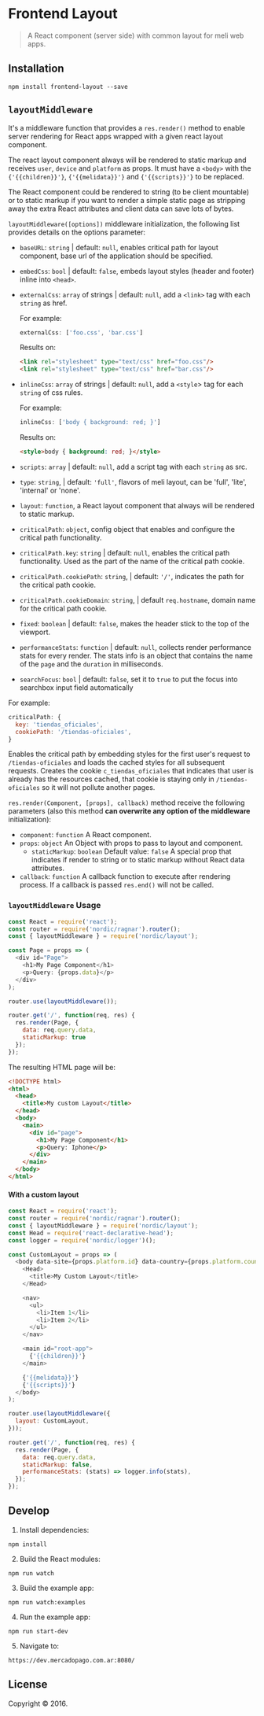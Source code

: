 # Frontend Layout

> A React component (server side) with common layout for meli web apps.

## Installation

```
npm install frontend-layout --save
```

## `layoutMiddleware`

It's a middleware function that provides a `res.render()` method to enable server rendering for React apps wrapped with a given react layout component.

The react layout component always will be rendered to static markup and receives `user`, `device` and `platform` as props. It must have a `<body>` with the `{'{{children}}'}`, `{'{{melidata}}'}` and `{'{{scripts}}'}` to be replaced.

The React component could be rendered to string (to be client mountable) or to static markup if you want to render a simple static page as stripping away the extra React attributes and client data can save lots of bytes.

`layoutMiddleware([options])` middleware initialization, the following list provides details on the options parameter:
- `baseURL`: `string` | default: `null`, enables critical path for layout component, base url of the application should be specified.
- `embedCss`: `bool` | default: `false`, embeds layout styles (header and footer) inline into `<head>`.
- `externalCss`: `array` of strings | default: `null`, add a `<link>` tag with each `string` as href.

  For example:
  ```js
  externalCss: ['foo.css', 'bar.css']
  ```
  Results on:
  ```html
  <link rel="stylesheet" type="text/css" href="foo.css"/>
  <link rel="stylesheet" type="text/css" href="bar.css"/>
  ```
- `inlineCss`: `array` of strings | default: `null`, add a `<style`> tag for each `string` of css rules.

  For example:
  ```js
  inlineCss: ['body { background: red; }']
  ```
  Results on:
  ```html
  <style>body { background: red; }</style>
  ```
- `scripts`: `array` | default: `null`, add a script tag with each `string` as src.
- `type`: `string`, | default: `'full'`, flavors of meli layout, can be 'full', 'lite', 'internal' or 'none'.
- `layout`: `function`, a React layout component that always will be rendered to static markup.
- `criticalPath`: `object`, config object that enables and configure the critical path functionality.
- `criticalPath.key`: `string` | default: `null`, enables the critical path functionality. Used as the part of the name of the critical path cookie.
- `criticalPath.cookiePath`: `string`, | default: `'/'`, indicates the path for the critical path cookie.
- `criticalPath.cookieDomain`: `string`, | default `req.hostname`, domain name for the critical path cookie.
- `fixed`: `boolean` | default: `false`, makes the header stick to the top of the viewport.
- `performanceStats`: `function` | default: `null`, collects render performance stats for every render. The stats info is an object that contains the name of the `page` and the `duration` in milliseconds.
- `searchFocus`: `bool` | default: `false`, set it to `true` to put the focus into searchbox input field automatically

For example:
```js
criticalPath: {
  key: 'tiendas_oficiales',
  cookiePath: '/tiendas-oficiales',
}
```
Enables the critical path by embedding styles for the first user's request to `/tiendas-oficiales`
 and loads the cached styles for all subsequent requests. Creates the cookie `c_tiendas_oficiales`
 that indicates that user is already has the resources cached, that cookie is staying only in
 `/tiendas-oficiales` so it will not pollute another pages.

`res.render(Component, [props], callback)` method receive the following parameters (also this method **can overwrite any option of the middleware** initialization):
- `component`: `function` A React component.
- `props`: `object` An Object with props to pass to layout and component.
   + `staticMarkup`: `boolean` Default value: `false` A special prop that indicates if render to string or to static markup without React data attributes.
- `callback`: `function` A callback function to execute after rendering process. If a callback is passed `res.end()` will not be called.


### `layoutMiddleware` Usage
```js
const React = require('react');
const router = require('nordic/ragnar').router();
const { layoutMiddleware } = require('nordic/layout');

const Page = props => (
  <div id="Page">
    <h1>My Page Component</h1>
    <p>Query: {props.data}</p>
  </div>
);

router.use(layoutMiddleware());

router.get('/', function(req, res) {
  res.render(Page, {
    data: req.query.data,
    staticMarkup: true
  });
});
```

The resulting HTML page will be:
```html
<!DOCTYPE html>
<html>
  <head>
    <title>My custom Layout</title>
  </head>
  <body>
    <main>
      <div id="page">
        <h1>My Page Component</h1>
        <p>Query: Iphone</p>
      </div>
    </main>
  </body>
</html>
```

#### With a custom layout
```js
const React = require('react');
const router = require('nordic/ragnar').router();
const { layoutMiddleware } = require('nordic/layout');
const Head = require('react-declarative-head');
const logger = require('nordic/logger')();

const CustomLayout = props => (
  <body data-site={props.platform.id} data-country={props.platform.countryId}>
    <Head>
      <title>My Custom Layout</title>
    </Head>

    <nav>
      <ul>
        <li>Item 1</li>
        <li>Item 2</li>
      </ul>
    </nav>

    <main id="root-app">
      {'{{children}}'}
    </main>

    {'{{melidata}}'}
    {'{{scripts}}'}
  </body>
);

router.use(layoutMiddleware({
  layout: CustomLayout,
}));

router.get('/', function(req, res) {
  res.render(Page, {
    data: req.query.data,
    staticMarkup: false,
    performanceStats: (stats) => logger.info(stats),
  });
});
```

## Develop

1) Install dependencies:

```
npm install
```

2) Build the React modules:

```
npm run watch
```

3) Build the example app:

```
npm run watch:examples
```

4) Run the example app:

```
npm run start-dev
```

5) Navigate to:

```
https://dev.mercadopago.com.ar:8080/
```

## License

Copyright © 2016.
